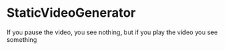 # StaticVideoGenerator
 If you pause the video, you see nothing, but if you play the video you see something

